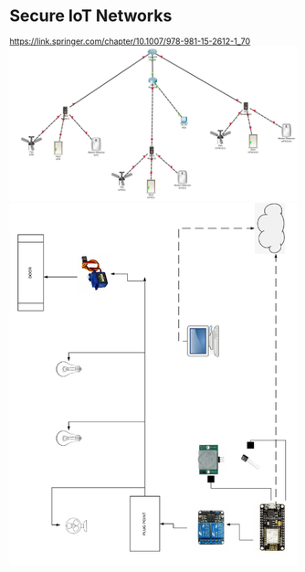 # Secure IoT Networks
https://link.springer.com/chapter/10.1007/978-981-15-2612-1_70
![GitHub Logo](/IoT/topo.png)
![GitHub Logo](/IoT/diagram.png)
